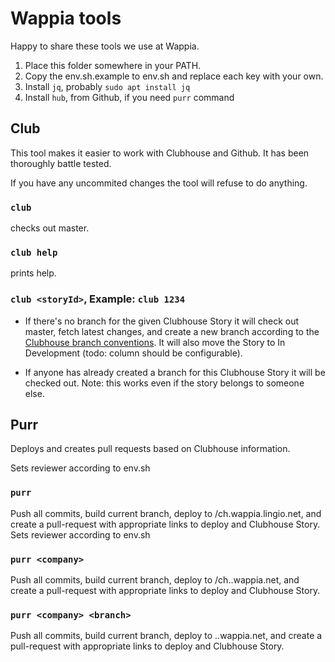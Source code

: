 
# Wappia tools

Happy to share these tools we use at Wappia.

1. Place this folder somewhere in your PATH. 
2. Copy the env.sh.example to env.sh and replace each key with your own. 
3. Install `jq`, probably `sudo apt install jq`
4. Install `hub`, from Github, if you need `purr` command


## Club

This tool makes it easier to work with Clubhouse and Github. It has been thoroughly battle tested.

If you have any uncommited changes the tool will refuse to do anything.


### `club` 

checks out master.


### `club help` 

prints help.


### `club <storyId>`, Example: `club 1234`

- If there's no branch for the given Clubhouse Story it will check out master, fetch latest changes, and create a new branch according to the [Clubhouse branch conventions](https://help.clubhouse.io/hc/en-us/articles/207540323-Using-the-Clubhouse-GitHub-Integration-with-Branches-and-Pull-Requests). It will also move the Story to In Development (todo: column should be configurable).

- If anyone has already created a branch for this Clubhouse Story it will be checked out. Note: this works even if the story belongs to someone else.


## Purr

Deploys and creates pull requests based on Clubhouse information.

Sets reviewer according to env.sh

### `purr`

Push all commits, build current branch, deploy to <Owner>/ch<StoryId>.wappia.lingio.net, and create a pull-request with appropriate links to deploy and Clubhouse Story. Sets reviewer according to env.sh


### `purr <company>`

Push all commits, build current branch, deploy to <Owner>/ch<StoryId>.<company>.wappia.net, and create a pull-request with appropriate links to deploy and Clubhouse Story.


### `purr <company> <branch>`

Push all commits, build current branch, deploy to <branch>.<company>.wappia.net, and create a pull-request with appropriate links to deploy and Clubhouse Story.
